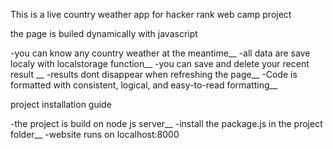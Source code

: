 This is a live country weather app for hacker rank web camp project

the page is builed dynamically with javascript

-you can know any country weather at the meantime__
-all data are save localy with localstorage function__
-you can save and delete your recent result __
-results dont disappear when refreshing the page__
-Code is formatted with consistent, logical, and easy-to-read formatting__

project installation guide

-the project is build on node js server__
-install the package.js in the project folder__
-website runs on localhost:8000
